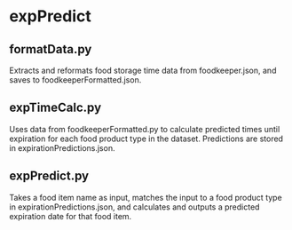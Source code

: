 # expPredict

## formatData.py
Extracts and reformats food storage time data from foodkeeper.json, and saves to foodkeeperFormatted.json.

## expTimeCalc.py
Uses data from foodkeeperFormatted.py to calculate predicted times until expiration for each food product type in the dataset. Predictions are stored in expirationPredictions.json.

## expPredict.py
Takes a food item name as input, matches the input to a food product type in expirationPredictions.json, and calculates and outputs a predicted expiration date for that food item.
